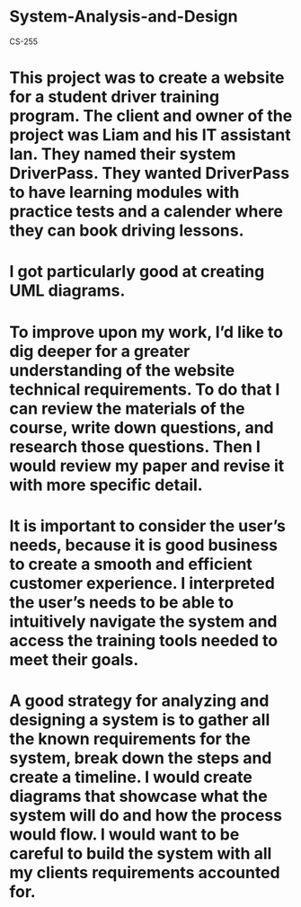 # System-Analysis-and-Design
CS-255

# This project was to create a website for a student driver training program. The client and owner of the project was Liam and his IT assistant Ian. They named their system DriverPass. They wanted DriverPass to have learning modules with practice tests and a calender where they can book driving lessons. 

# I got particularly good at creating UML diagrams.

# To improve upon my work, I’d like to dig deeper for a greater understanding of the website technical requirements. To do that I can review the materials of the course, write down questions, and research those questions. Then I would review my paper and revise it with more specific detail.

# It is important to consider the user’s needs, because it is good business to create a smooth and efficient customer experience. I interpreted the user’s needs to be able to intuitively navigate the system and access the training tools needed to meet their goals. 

# A good strategy for analyzing and designing a system is to gather all the known requirements for the system, break down the steps and create a timeline. I would create diagrams that showcase what the system will do and how the process would flow. I would want to be careful to build the system with all my clients requirements accounted for. 



